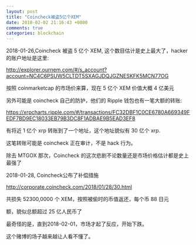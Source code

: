 ```yaml
---
layout: post
title: "Coincheck被盗5亿个XEM"
date: 2018-02-02 21:16:43 +0800
comments: true
categories: blockchain
---
```


2018-01-26,Coincheck 被盗 5 亿个 XEM, 这个数目估计是史上最大了，hacker 的账户地址是这里:

http://explorer.ournem.com/#/s_account?account=NC4C6PSUW5CLTDT5SXAGJDQJGZNESKFK5MCN77OG

按照 coinmarketcap 的市场价来算，现在 5 亿个 XEM 价值大概 4 亿美元

另外可能是 coincheck 自己的防护，他们的 Ripple 钱包也有一笔大额的转账:

https://xrpcharts.ripple.com/#/transactions/FC32DBF1C0CE6780A669349FEDF7BD9EC18033EB79B3DC8F1ADBAE9B5EAD3EF8

有将近 1 亿个 xrp 转账到了一个地址，这个地址貌似有 30 亿个 xrp.

这笔转账可能是 coincheck 正在审计，不是 hack 行为。

除去 MTGOX 那次，Coincheck 的这次悲剧不论数量还是市场价格估计都是史上最强了

2018-01-28, Coincheck公布了补偿措施

http://corporate.coincheck.com/2018/01/28/30.html 

共损失 52300,0000 个 XEM，按照被偷时的币值返还，每个币 88 日元 

额，貌似总额超过 25 亿人民币了 

最奇怪的是，直到2018-02-01，市场才起了反应，开始下跌。

这个赌博的场子越来越让人看不懂了。
